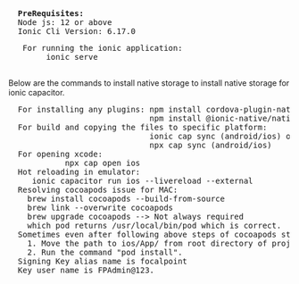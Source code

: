 <div>
<pre>
  <b>PreRequisites:</b>
  Node js: 12 or above
  Ionic Cli Version: 6.17.0
</pre>
 <pre>
   For running the ionic application:
        ionic serve
 </pre>
</div>
<div>
Below are the commands to install native storage to install native storage for ionic capacitor.
<pre>
  For installing any plugins: npm install cordova-plugin-nativestorage
                              npm install @ionic-native/native-storage
  For build and copying the files to specific platform: 
                              ionic cap sync (android/ios) or
                              npx cap sync (android/ios)
  For opening xcode:                            
            npx cap open ios
  Hot reloading in emulator:
     ionic capacitor run ios --livereload --external
  Resolving cocoapods issue for MAC:
    brew install cocoapods --build-from-source
    brew link --overwrite cocoapods
    brew upgrade cocoapods --> Not always required
    which pod returns /usr/local/bin/pod which is correct.
  Sometimes even after following above steps of cocoapods still we may face issue for fresh project setup using ionic cli then try to follow the below steps:
    1. Move the path to ios/App/ from root directory of project inside terminal(Give permissions to navigating path in MAC).
    2. Run the command "pod install".
  Signing Key alias name is focalpoint
  Key user name is FPAdmin@123.
</pre>
</div>